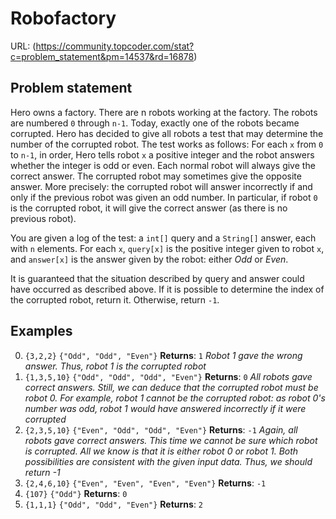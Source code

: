 # Robofactory
URL: (https://community.topcoder.com/stat?c=problem_statement&pm=14537&rd=16878)
## Problem statement
Hero owns a factory. There are n robots working at the factory. The robots are numbered `0` through `n-1`.
Today, exactly one of the robots became corrupted. Hero has decided to give all robots a test that may determine the number of the corrupted robot. The test works as follows: For each `x` from `0` to `n-1`, in order, Hero tells robot `x` a positive integer and the robot answers whether the integer is odd or even. Each normal robot will always give the correct answer. The corrupted robot may sometimes give the opposite answer. More precisely: the corrupted robot will answer incorrectly if and only if the previous robot was given an odd number. In particular, if robot `0` is the corrupted robot, it will give the correct answer (as there is no previous robot).

You are given a log of the test: a `int[]` query and a `String[]` answer, each with `n` elements. For each `x`, `query[x]` is the positive integer given to robot `x`, and `answer[x]` is the answer given by the robot: either _Odd_ or _Even_.

It is guaranteed that the situation described by query and answer could have occurred as described above. If it is possible to determine the index of the corrupted robot, return it. Otherwise, return `-1`.

## Examples
0. `{3,2,2}`
`{"Odd", "Odd", "Even"}`
**Returns**: `1`
_Robot 1 gave the wrong answer. Thus, robot 1 is the corrupted robot_
1. `{1,3,5,10}`
`{"Odd", "Odd", "Odd", "Even"}`
**Returns**: `0`
_All robots gave correct answers. Still, we can deduce that the corrupted robot must be robot 0. For example, robot 1 cannot be the corrupted robot: as robot 0's number was odd, robot 1 would have answered incorrectly if it were corrupted_
2. `{2,3,5,10}`
`{"Even", "Odd", "Odd", "Even"}`
**Returns**: `-1`
_Again, all robots gave correct answers. This time we cannot be sure which robot is corrupted. All we know is that it is either robot 0 or robot 1. Both possibilities are consistent with the given input data. Thus, we should return -1_
3. `{2,4,6,10}`
`{"Even", "Even", "Even", "Even"}`
**Returns**: `-1`
4. `{107}`
`{"Odd"}`
**Returns**: `0`
5. `{1,1,1}`
`{"Odd", "Odd", "Even"}`
**Returns**: `2`
